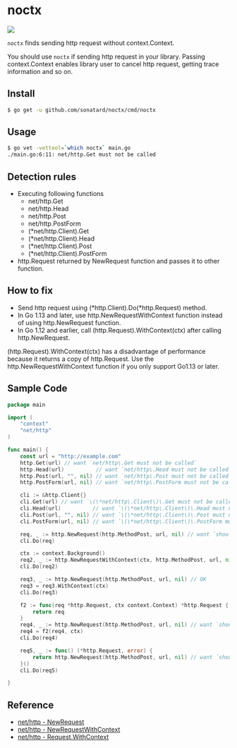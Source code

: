 # noctx

![](https://github.com/sonatard/noctx/workflows/.github/workflows/ci.yml/badge.svg)

`noctx` finds sending http request without context.Context.

You should use `noctx` if sending http request in your library. 
Passing context.Context enables library user to cancel http request, getting trace information and so on.

## Install

```sh
$ go get -u github.com/sonatard/noctx/cmd/noctx
```

## Usage

```sh
$ go vet -vettool=`which noctx` main.go
./main.go:6:11: net/http.Get must not be called
```

## Detection rules
- Executing following functions
  - net/http.Get
  - net/http.Head
  - net/http.Post
  - net/http.PostForm
  - (*net/http.Client).Get
  - (*net/http.Client).Head
  - (*net/http.Client).Post
  - (*net/http.Client).PostForm
- http.Request returned by NewRequest function and passes it to other function.

## How to fix
- Send http request using (*http.Client).Do(*http.Request) method.
- In Go 1.13 and later, use http.NewRequestWithContext function instead of using http.NewRequest function.
- In Go 1.12 and earlier, call (http.Request).WithContext(ctx) after calling http.NewRequest.

(http.Request).WithContext(ctx) has a disadvantage of performance because it returns a copy of http.Request. Use the http.NewRequestWithContext function if you only support Go1.13 or later.

## Sample Code

```go
package main

import (
	"context"
	"net/http"
)

func main() {
	const url = "http://example.com"
	http.Get(url) // want `net/http\.Get must not be called`
	http.Head(url)          // want `net/http\.Head must not be called`
	http.Post(url, "", nil) // want `net/http\.Post must not be called`
	http.PostForm(url, nil) // want `net/http\.PostForm must not be called`

	cli := &http.Client{}
	cli.Get(url) // want `\(\*net/http\.Client\)\.Get must not be called`
	cli.Head(url)          // want `\(\*net/http\.Client\)\.Head must not be called`
	cli.Post(url, "", nil) // want `\(\*net/http\.Client\)\.Post must not be called`
	cli.PostForm(url, nil) // want `\(\*net/http\.Client\)\.PostForm must not be called`

	req, _ := http.NewRequest(http.MethodPost, url, nil) // want `should rewrite http.NewRequestWithContext or add \(\*Request\).WithContext`
	cli.Do(req)

	ctx := context.Background()
	req2, _ := http.NewRequestWithContext(ctx, http.MethodPost, url, nil) // OK
	cli.Do(req2)

	req3, _ := http.NewRequest(http.MethodPost, url, nil) // OK
	req3 = req3.WithContext(ctx)
	cli.Do(req3)

	f2 := func(req *http.Request, ctx context.Context) *http.Request {
		return req
	}
	req4, _ := http.NewRequest(http.MethodPost, url, nil) // want `should rewrite http.NewRequestWithContext or add \(\*Request\).WithContext`
	req4 = f2(req4, ctx)
	cli.Do(req4)

	req5, _ := func() (*http.Request, error) {
		return http.NewRequest(http.MethodPost, url, nil) // want `should rewrite http.NewRequestWithContext or add \(\*Request\).WithContext`
	}()
	cli.Do(req5)

}
```

## Reference
- [net/http - NewRequest](https://golang.org/pkg/net/http/#NewRequest)
- [net/http - NewRequestWithContext](https://golang.org/pkg/net/http/#NewRequestWithContext)
- [net/http - Request.WithContext](https://golang.org/pkg/net/http/#Request.WithContext)

